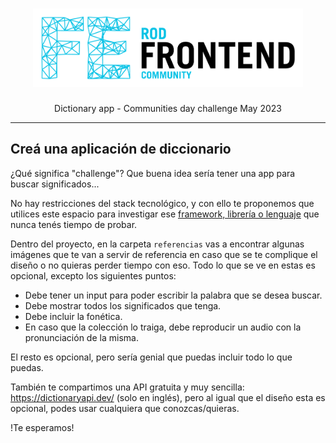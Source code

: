 <h1 align="center">
  <a href="https://github.com/Frontend-Community-ROD">
    <img src="https://github.com/Frontend-Community-ROD/.github/blob/a4b9885c2c9203136bdf041450e2ea7631d31af9/profile/firma-fe-com.png" alt="Logo"  height="125">
  </a>
</h1>

<div align="center">
  Dictionary app - Communities day challenge May 2023
</div>

---

## Creá una aplicación de diccionario

¿Qué significa "challenge"? Que buena idea sería tener una app para buscar significados... 

No hay restricciones del stack tecnológico, y con ello te proponemos que utilices este espacio para investigar ese <ins>framework, librería o lenguaje</ins> que nunca tenés tiempo de probar.

Dentro del proyecto, en la carpeta `referencias` vas a encontrar algunas imágenes que te van a servir de referencia en caso que se te complique el diseño o no quieras perder tiempo con eso. 
Todo lo que se ve en estas es opcional, excepto los siguientes puntos:
- Debe tener un input para poder escribir la palabra que se desea buscar.
- Debe mostrar todos los significados que tenga.
- Debe incluir la fonética.
- En caso que la colección lo traiga, debe reproducir un audio con la pronunciación de la misma.

El resto es opcional, pero sería genial que puedas incluir todo lo que puedas. 

También te compartimos una API gratuita y muy sencilla: https://dictionaryapi.dev/ (solo en inglés), pero al igual que el diseño esta es opcional, podes usar cualquiera que conozcas/quieras.

!Te esperamos!



